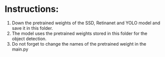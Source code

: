 # Instructions:
 1. Down the pretrained weights of the SSD, Retinanet and YOLO model and save it in this folder.
 2. The model uses the pretrained weights stored in this folder for the object detection.
 3. Do not forget to change the names of the pretrained weight in the main.py
